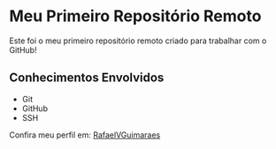 # Meu Primeiro Repositório Remoto

Este foi o meu primeiro repositório remoto criado para trabalhar com o GitHub!

## Conhecimentos Envolvidos

- Git
- GitHub
- SSH

Confira meu perfil em: [RafaelVGuimaraes](https://github.com/rafaelvguimaraes)